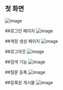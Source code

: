 ## 첫 화면
![image](https://github.com/Fillsogood/flask_notice_board/assets/94848819/80043bfa-1eae-4919-8893-95311392bdfb)

##로그인 페이지
![image](https://github.com/Fillsogood/flask_notice_board/assets/94848819/28f69488-f522-4e12-9258-7285da8e3dd1)

##계정 생성 페이지
![image](https://github.com/Fillsogood/flask_notice_board/assets/94848819/4fde33c2-7f48-48c3-b961-0200f2da48b1)

##로그아웃
![image](https://github.com/Fillsogood/flask_notice_board/assets/94848819/6ccf969b-dae9-4fd0-bebe-cdbac1516391)

##검색 기능
![image](https://github.com/Fillsogood/flask_notice_board/assets/94848819/4c6c18c2-11f6-443c-8f50-0541c8a35d1f)

##질문 등록
![image](https://github.com/Fillsogood/flask_notice_board/assets/94848819/07d2ba5d-27d7-4089-954e-049cafa6a7f1)

##등록된 게시물
![image](https://github.com/Fillsogood/flask_notice_board/assets/94848819/d162b76a-a003-41ba-a337-51c94416a2b2)


